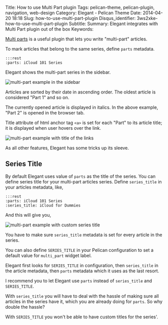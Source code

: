 Title: How to use Multi Part plugin
Tags: pelican-theme, pelican-plugin, navigation, web-design
Category: Elegant - Pelican Theme
Date: 2014-04-20 18:18
Slug: how-to-use-multi-part-plugin
Disqus_identifier: 3ws2xke-how-to-use-multi-part-plugin
Subtitle: 
Summary: Elegant integrates with Multi Part plugin out of the box
Keywords: 

[Multi
parts](https://github.com/getpelican/pelican-plugins/tree/master/multi_part) is
a useful plugin that lets you write "multi-part" articles.

To mark articles that belong to the same series, define `parts` metadata.

    :::rest
    :parts: iCloud 101 Series

Elegant shows the multi-part series in the sidebar.

![multi-part example in the
sidebar]({static}/images/elegant-theme_multi-part-sidebar.png)

Articles are sorted by their date in ascending order. The oldest article is
considered "Part 1" and so on.

The currently opened article is displayed in italics. In the above example,
"Part 2" is opened in the browser tab.

Title attribute of html anchor tag `<a>` is set for each "Part" to its article
title; it is displayed when user hovers over the link.

![multi-part example with title of the
links]({static}/images/elegant-theme_multi-part-title-attribute.png)

As all other features, Elegant has some tricks up its sleeve.

## Series Title

By default Elegant uses value of `parts` as the title of the series. You can
define series title for your multi-part articles series. Define `series_title`
in your articles metadata, like,

    :::rest
    :parts: iCloud 101 Series
    :series_title: iCloud for Dummies

And this will give you,

![multi-part example with custom series title]({static}/images/elegant-theme_multi-part-custom-label.png)

You have to make sure `series_title` metadata is set for every article in the
series.

You can also define `SERIES_TITLE` in your Pelican configuration to set a
default value for `multi_part` widget label.

Elegant first looks for `SERIES_TITLE` in configuration, then `series_title` in
the article metadata, then `parts` metadata which it uses as the last resort.

I recommend you to let Elegant use `parts` instead of `series_title` and
`SERIES_TITLE`.

With `series_title` you will have to deal with the hassle of making sure all
articles in the series have it, which you are already doing for `parts`. So why
double the hassle?

With `SERIES_TITLE` you won't be able to have custom titles for the series'.


